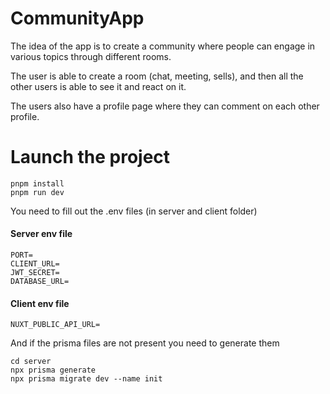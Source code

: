 # CommunityApp
The idea of the app is to create a community where people can engage in various topics through different rooms.

The user is able to create a room (chat, meeting, sells), and then all the other users is able to see it and react on it.

The users also have a profile page where they can comment on each other profile.

# Launch the project

```
pnpm install
pnpm run dev
```

You need to fill out the .env files (in server and client folder)
#### Server env file
```
PORT=
CLIENT_URL=
JWT_SECRET=
DATABASE_URL=
```

#### Client env file
```
NUXT_PUBLIC_API_URL=
```

And if the prisma files are not present you need to generate them
```
cd server
npx prisma generate
npx prisma migrate dev --name init
```
